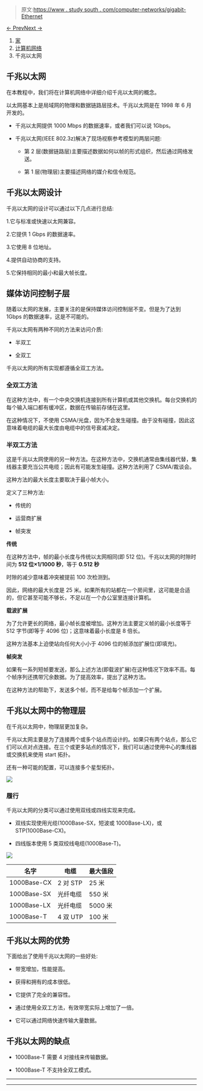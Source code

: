 > 原文:[https://www . study south . com/computer-networks/gigabit-Ethernet](https://www.studytonight.com/computer-networks/gigabit-ethernet)

[← Prev](/computer-networks/channelization-protocols "Channelization Protocols")[Next →](/computer-networks/random-access-protocol "Random Access Protocol")

<nav aria-label="breadcrumb">

1.  [家](/)
2.  [计算机网络](/computer-networks)
3.  千兆以太网

</nav>

<article>

# 千兆以太网

在本教程中，我们将在计算机网络中详细介绍千兆以太网的概念。

以太网基本上是局域网的物理和数据链路层技术。千兆以太网是在 1998 年 6 月开发的。

*   千兆以太网提供 1000 Mbps 的数据速率，或者我们可以说 1Gbps。

*   千兆以太网(IEEE 802.3z)解决了现场视察参考模型的两层问题:

    *   第 2 层(数据链路层)主要描述数据如何以帧的形式组织，然后通过网络发送。

    *   第 1 层(物理层)主要描述网络的媒介和信令规范。

## 千兆以太网设计

千兆以太网的设计可以通过以下几点进行总结:

1.它与标准或快速以太网兼容。

2.它提供 1 Gbps 的数据速率。

3.它使用 8 位地址。

4.提供自动协商的支持。

5.它保持相同的最小和最大帧长度。

## 媒体访问控制子层

随着以太网的发展，主要关注的是保持媒体访问控制层不变。但是为了达到 1Gbps 的数据速率，这是不可能的。

千兆以太网有两种不同的方法来访问介质:

*   半双工

*   全双工

千兆以太网的所有实现都遵循全双工方法。

### 全双工方法

在这种方法中，有一个中央交换机连接到所有计算机或其他交换机。每台交换机的每个输入端口都有缓冲区，数据在传输前存储在这里。

在这种情况下，不使用 CSMA/光盘，因为不会发生碰撞。由于没有碰撞，因此这意味着电缆的最大长度由电缆中的信号衰减决定。

### 半双工方法

这是千兆以太网使用的另一种方法。在这种方法中，交换机通常由集线器代替，集线器主要充当公共电缆；因此有可能发生碰撞。这种方法利用了 CSMA/裁谈会。

这种方法的最大长度主要取决于最小帧大小。

定义了三种方法:

*   传统的

*   运营商扩展

*   帧突发

**传统**

在这种方法中，帧的最小长度与传统以太网相同(即 512 位)。千兆以太网的时隙时间为 **512 位×1/1000 秒**，等于 **0.512 秒**

时隙的减少意味着冲突被提前 100 次检测到。

因此，网络的最大长度是 25 米。如果所有的站都在一个房间里，这可能是合适的，但它甚至可能不够长，不足以在一个办公室里连接计算机。

**载波扩展**

为了允许更长的网络，最小帧长度被增加。这种方法主要定义帧的最小长度等于 512 字节(即等于 4096 位)；这意味着最小长度是 8 倍长。

这种方法基本上迫使站向任何大小小于 4096 位的帧添加扩展位(即填充)。

**帧突发**

如果有一系列短帧要发送，那么上述方法(即载波扩展)在这种情况下效率不高。每个帧序列还携带冗余数据。为了提高效率，提出了这种方法。

在这种方法的帮助下，发送多个帧，而不是给每个帧添加一个扩展。

## 千兆以太网中的物理层

在千兆以太网中，物理层更加复杂。

千兆以太网主要是为了连接两个或多个站点而设计的。如果只有两个站点，那么它们可以点对点连接。在三个或更多站点的情况下，我们可以通过使用中心的集线器或交换机来使用 start 拓扑。

还有一种可能的配置，可以连接多个星型拓扑。

![](../Images/8039074b1ac8f56d2b5d7004c5b25768.png)

### 履行

千兆以太网的分类可以通过使用双线或四线实现来完成。

*   双线实现使用光缆(1000Base-SX，短波或 1000Base-LX)，或 STP(1000Base-CX)。

*   四线版本使用 5 类双绞线电缆(1000Base-T)。

![](../Images/f63223b7a8becfa07eeeae726d02de51.png)

| 名字 | 电缆 | 最大值段 |
| --- | --- | --- |
| 1000Base-CX | 2 对 STP | 25 米 |
| 1000Base-SX | 光纤电缆 | 550 米 |
| 1000Base-LX | 光纤电缆 | 5000 米 |
| 1000Base-T | 4 双 UTP | 100 米 |

## 千兆以太网的优势

下面给出了使用千兆以太网的一些好处:

*   带宽增加，性能提高。

*   获得和拥有的成本很低。

*   它提供了完全的兼容性。

*   通过使用全双工方法，有效带宽实际上增加了一倍。

*   它可以通过网络快速传输大量数据。

## 千兆以太网的缺点

*   1000Base-T 需要 4 对接线来传输数据。

*   1000Base-T 不支持全双工模式。

</article>

* * *

* * *